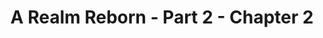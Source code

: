 ---
layout: chapter
expansion: A Realm Reborn
partNo: 2
partChapterNo: 2
title: A Realm Reborn - Part 2 - Chapter 2
permalink: /guide/a-realm-reborn/part2/chapter2
quests:
  - genre: Seventh Umbral Era
    icon: '71000'
    level: 17
    name: The Scions of the Seventh Dawn
    partQuestNo: 7
    questId: ManFst206_00509
    rowId: 66045
  - genre: Seventh Umbral Era
    icon: '71000'
    level: 17
    name: A Wild Rose by Any Other Name
    partQuestNo: 8
    questId: ManFst207_00510
    rowId: 66046
  - genre: Seventh Umbral Era
    icon: '71000'
    level: 17
    name: Unsolved Mystery
    partQuestNo: 9
    questId: SubWil110_00618
    rowId: 66154
  - genre: Seventh Umbral Era
    icon: '71000'
    level: 18
    name: What Poor People Think
    partQuestNo: 10
    questId: SubWil111_00619
    rowId: 66155
  - genre: Seventh Umbral Era
    icon: '71000'
    level: 18
    name: A Proper Burial
    partQuestNo: 11
    questId: SubWil112_00620
    rowId: 66156
  - genre: Seventh Umbral Era
    icon: '71000'
    level: 19
    name: For the Children
    partQuestNo: 12
    questId: SubWil113_00621
    rowId: 66157
  - genre: Seventh Umbral Era
    icon: '71000'
    level: 19
    name: Amalj'aa Wrong Places
    partQuestNo: 13
    questId: SubWil114_00622
    rowId: 66158
  - genre: Seventh Umbral Era
    icon: '71000'
    level: 19
    name: Dressed to Deceive
    partQuestNo: 14
    questId: SubWil129_00574
    rowId: 66110
  - genre: Seventh Umbral Era
    icon: '71000'
    level: 19
    name: Life, Materia and Everything
    partQuestNo: 15
    questId: ManFst208_00272
    rowId: 65808
  - genre: Seventh Umbral Era
    icon: '71000'
    level: 20
    name: Lord of the Inferno
    partQuestNo: 16
    questId: ManFst209_00343
    rowId: 65879
    soloDuty:
      levelSync: 24
      timeLimit: 30
    unlocks:
      - levelRequired: 20
        levelSync: 22
        name: the Bowl of Embers
        type: trial
---
